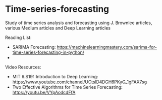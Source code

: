 # Time-series-forecasting

Study of time series analysis and forecasting using J. Brownlee articles, various Medium articles and Deep Learning articles

Reading List: 
- SARIMA Forecasting: https://machinelearningmastery.com/sarima-for-time-series-forecasting-in-python/
- 

Video Resources: 
- MIT 6.S191 Introduction to Deep Learning: https://www.youtube.com/channel/UCtslD4DGH6PKyG_1gFAX7sg
- Two Effective Algorithms for Time Series Forecasting: https://youtu.be/VYpAodcdFfA
